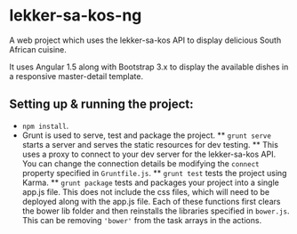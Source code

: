 # lekker-sa-kos-ng

A web project which uses the lekker-sa-kos API to display delicious South African cuisine.

It uses Angular 1.5 along with Bootstrap 3.x to display the available dishes in a responsive master-detail template.

## Setting up & running the project:
* ``npm install``.
* Grunt is used to serve, test and package the project.
** ``grunt serve`` starts a server and serves the static resources for dev testing.
** This uses a proxy to connect to your dev server for the lekker-sa-kos API. You can change the connection details be modifying the ``connect`` property specified in ``Gruntfile.js``.
** ``grunt test`` tests the project using Karma.
** ``grunt package`` tests and packages your project into a single app.js file. This does not include the css files, which will need to be deployed along with the app.js file.
Each of these functions first clears the bower lib folder and then reinstalls the libraries specified in ``bower.js``. This can be removing ``'bower'`` from the task arrays in the actions.
